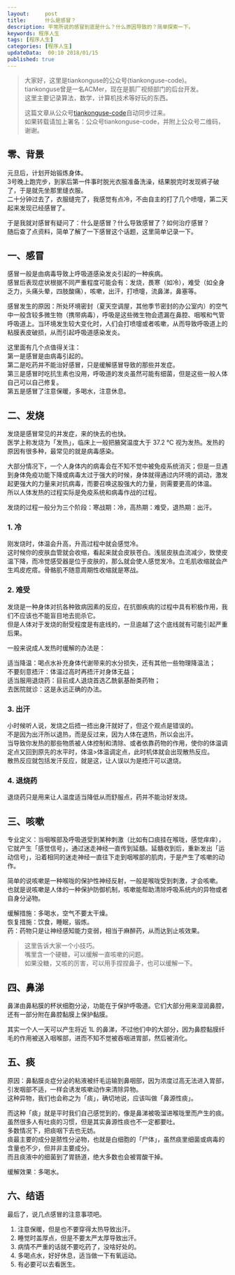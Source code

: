 ```yaml
---   
layout:     post  
title:      什么是感冒？  
description: 平常所说的感冒到底是什么？什么原因导致的？简单探索一下。    
keywords: 程序人生  
tags: [程序人生]  
categories: [程序人生]  
updateData:  00:10 2018/01/15
published: true  
---  
```

  
  
>   
> 大家好，这里是tiankonguse的公众号(tiankonguse-code)。    
> tiankonguse曾是一名ACMer，现在是鹅厂视频部门的后台开发。    
> 这里主要记录算法，数学，计算机技术等好玩的东西。   
>      
> 这篇文章从公众号[tiankonguse-code](https://mp.weixin.qq.com/s/XD3ZL6cUSDh4UCrC8eMoLw)自动同步过来。    
> 如果转载请加上署名：公众号tiankonguse-code，并附上公众号二维码，谢谢。  
>   
>    
  

## 零、背景

元旦后，计划开始锻炼身体。  
3号晚上跑完步，到家后第一件事时脱光衣服准备洗澡，结果脱完时发现裤子破了，于是就先坐那里缝衣服。  
二十分钟过去了，衣服缝完了，我感觉有点冷，不由自主的打了几个喷嚏，第二天起来发现已经感冒了。  


于是我就对感冒有疑问了：什么是感冒？什么导致感冒了？如何治疗感冒？  
随后查了点资料，简单了解了一下感冒这个话题，这里简单记录一下。  


## 一、感冒

感冒一般是由病毒导致上呼吸道感染发炎引起的一种疾病。  
感冒后表现症状根据不同严重程度可能会有：发烧，畏寒（如冷），难受（如全身乏力，头痛头晕，四肢酸痛），咳嗽，出汗，打喷嚏，流鼻涕，鼻塞等。  


感冒发生的原因：所处环境密封（夏天空调屋，其他季节密封的办公室内）的空气中一般含较多微生物（携带病毒），呼吸是这些微生物会遗漏在鼻腔、咽喉和气管呼吸道上。当环境发生较大变化时，人们会打喷嚏或者咳嗽，从而导致呼吸道上的粘膜表皮破损，从而引起呼吸道感染发炎。  


这里面有几个点值得关注：  
第一是感冒是由病毒引起的。  
第二是吃药并不能治好感冒，只是缓解感冒导致的那些并发症。  
第三是感冒时吃抗生素也没用，呼吸道的发炎虽然可能有细菌，但是这些一般人体自己可以自己修复。  
第五是感冒了注意保暖，多喝水，注意休息。  


## 二、发烧  

发烧是感冒常见的并发症，来的快去的也快。  
医学上称发烧为「发热」，临床上一般把腋窝温度大于 37.2 ℃ 视为发热。发热的原因有很多种，最常见的就是病毒感染。  


大部分情况下，一个人身体内的病毒会在不知不觉中被免疫系统消灭；但是一旦遇到身体免疫功能下降或病毒太过于强大的时候，身体就得通过内环境的调动，激发起更强大的力量来对抗病毒，而要召唤这股强大的力量，则需要更高的体温。  
所以人体发热的过程实际是免疫系统和病毒作战的过程。  


发烧的过程一般分为三个阶段：寒战期：冷，高热期：难受，退热期：出汗。  


### 1. 冷


刚发烧时，体温会升高，升高过程中就会感觉冷。  
这时候你的皮肤血管就会收缩，看起来就会皮肤苍白。浅层皮肤血流减少，致使皮温下降，而冷觉感受器是位于皮肤的，那么就会使人感觉发冷。立毛肌收缩就会产生鸡皮疙瘩。骨骼肌不随意周期性收缩就是寒战。  


### 2. 难受  


发烧是一种身体对抗各种致病因素的反应，在抗御疾病的过程中具有积极作用，我们不应该也不能盲目地去扼杀它。  
但是人体对于发烧的耐受程度是有底线的，一旦逾越了这个底线就有可能引起严重后果。  

一般来说成人发热时缓解的办法是：  

适当降温：喝点水补充身体代谢带来的水分损失，还有其他一些物理降温法；  
不要刻意捂汗：体温过高时再捂汗对身体无益；  
适当服用退烧药：目前成人退烧首选乙酰氨基酚类药物；  
去医院就诊：这是永远正确的办法。  


### 3. 出汗  


小时候听人说，发烧之后捂一捂出身汗就好了，但这个观点是错误的。  
不是因为出汗所以退热，而是反过来，因为人体在退热，所以会出汗。  
当导致你发热的那些物质被人体控制和清除、或者依靠药物的作用，使你的体温调定点又回到原先的水平时，体温>体温调定点，此时机体就会出现散热反应。  
散热反应就包括发汗反应，就是这，让人误以为是捂汗可以退烧。  


### 4. 退烧药  

退烧药只是用来让人温度适当降低从而舒服点，药并不能治好发烧。  


## 三、咳嗽

专业定义：当咽喉部及呼吸道受到某种刺激（比如有口痰挂在喉咙，感觉痒痒），它就产生「感觉信号」，通过迷走神经一直传到延髓。延髓收到后，重新发出「运动信号」，沿着相同的迷走神经一直往下走到咽喉部的肌肉，于是产生了咳嗽的动作。  


简单的说咳嗽是一种喉咙的保护性神经反射，一般是喉咙受到刺激，才会咳嗽。  
也就是说咳嗽是人体的一种保护防御机制，咳嗽能帮助清除呼吸系统内的异物或者自身分泌物。    


缓解措施：多喝水，空气不要太干燥。  
恢复措施：饮食，睡眠，锻炼。  
药：药物只是让神经感知能力变弱，相当于麻醉药，从而达到止咳效果。  


>  
>  这里告诉大家一个小技巧。  
>  嘴里含一个硬糖，可以缓解一直咳嗽的问题。  
>  如果没糖，又咳的厉害，可以用手捏捏鼻子，也可以缓解一下。  
>  



## 四、鼻涕


鼻涕由鼻粘膜的杯状细胞分泌，功能在于保护呼吸道。它们大部分用来湿润鼻腔，还有一部分附在鼻腔黏膜上保护黏膜。  


其实一个人一天可以产生将近 1L 的鼻涕，不过他们中的大部分，因为鼻腔黏膜纤毛的作用被送入咽喉部，进而不知不觉被吞咽进胃部，然后被消化。  



## 五、痰


原因：鼻黏膜炎症分泌的粘液被纤毛运输到鼻咽部，因为浓度过高无法进入胃部，引发咽部不适，一样会诱发咳嗽动作来清除异物。  
这种异物，我们也会称之为「痰」，确切地说，应该叫做「鼻源性痰」。


而这种「痰」就是平时我们自己感觉到的，像是鼻涕被吸溜进喉咙里而产生的痰。  
虽然很多人有吐痰的习惯，但是其实鼻源性痰也不一定都要吐。  
多数情况下，把痰咽下去也无妨。  
痰最主要的成分是脓性分泌物，也就是白细胞的「尸体」，虽然痰里细菌或病毒的含量也不少，但并非主要成分。  
而且痰液中的细菌到了胃肠道，绝大多数也会被胃酸干掉。  


缓解效果：多喝水。




## 六、结语  


最后了，说几点感冒的注意事项吧。  


1. 注意保暖，但是也不要穿得太热导致出汗。   
2. 睡觉时盖厚点，但是不要太严太厚导致出汗。  
3. 病情不严重的话就不要吃药了，没啥好处的。  
4. 多喝点水，好好休息，适当做一下有氧运动。 
5. 有必要可以去看医生。  


  